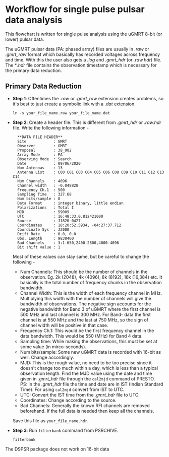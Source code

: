 # Workflow for single pulse pulsar data analysis

This flowchart is written for single pulse analysis using the uGMRT 8-bit (or lower) pulsar data. 

The uGMRT pulsar data (PA: phased array) files are usually in *.raw* or *.gmrt_raw* format which basically has recorded voltages across frequency and time. With this the user also gets a *.log* and *.gmrt_hdr* (or *.raw.hdr*) file. The **.hdr* file contains the observation timestamp which is necessary for the primary data reduction.

## Primary Data Reduction
* **Step 1**: Oftentimes the *.raw* or *.gmrt_raw* extension creates problems, so it's best to just create a symbolic link with a *.dat* extension.

    `ln -s your_file_name.raw your_file_name.dat`

* **Step 2**: Create a header file. This is different from *.gmrt_hdr* or *.raw.hdr* file. Write the following information - 

        **DATA FILE HEADER**
        Site            : GMRT 
        Observer        : GMRT
        Proposal        : 38_002
        Array Mode      : PA
        Observing Mode  : Search
        Date            : 09/06/2020
        Num Antennas    : 13
        Antenna List    : C00 C01 C03 C04 C05 C06 C08 C09 C10 C11 C12 C13 C14
        Num Channels    : 4096
        Channel width   : -0.048828
        Frequency Ch.1  : 500
        Sampling Time   : 327.68
        Num bits/sample : 8
        Data Format     : integer binary, little endian
        Polarizations   : Total I
        MJD             : 59009
        UTC             : 16:48:33.0.812421000
        Source          : J1820-0427
        Coordinates     : 18:20:52.5934, -04:27:37.712
        Coordinate Sys  : J2000
        Drift Rate      : 0.0, 0.0
        Obs. Length     : 9830400
        Bad Channels    : 3:1-650,2400-2800,4000-4096
        Bit shift value : 1

    Most of these values can stay same, but be careful to change the following - 
    * Num Channels: This should be the number of channels in the observation. Eg. 2k (2048), 4k (4096), 8k (8192), 16k (16,384) etc. It basically is the total number of frequency chunks in the observation bandwidth.
    * Channel Width: This is the width of each frequency channel in MHz. Multiplying this width with the number of channels will give the bandwidth of observations. The negative sign accounts for the negative bandwidth for Band 3 of uGMRT where the first channel is 500 MHz and last channel is 300 MHz. For Band-  data the first channel is at 550 MHz and the last at 750 MHz, so the sign of channel width will be positive in that case. 
    * Frequency Ch.1: This would be the first frequency channel in the data bandwidth. This would be 550 (MHz) for Band 4 data.
    * Sampling time: While making the observations, this must be set at some value (in mirco-seconds).
    * Num bits/sample: Some new uGMRT data is recorded with 16-bit as well. Change accordingly. 
    * MJD: This is the rough value, no need to be too precise since it doesn't change too much within a day, which is less than a typical observation length. Find the MJD value using the date and time given in *.gmrt_hdr* file through the `cal2mjd` command of PRESTO.\
    PS: In the *.gmrt_hdr* file the time and date are in IST (Indian Standard Time). For using `cal2mjd` convert from IST to UTC.
    * UTC: Convert the IST time from the *.gmrt_hdr* file to UTC.
    * Coordinates: Change according to the source. 
    * Bad Channels: Generally the known RFI channels are removed beforehand. If the full data is needed then keep all the channels.

    Save this file as `your_file_name.hdr`. 

* **Step 3**: Run `filterbank` command from PSRCHIVE.

    `filterbank `

The DSPSR package does not work on 16-bit data